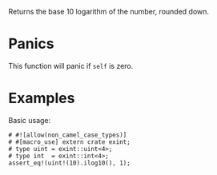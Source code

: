 Returns the base 10 logarithm of the number, rounded down.

# Panics

This function will panic if `self` is zero.

# Examples

Basic usage:

```
# #![allow(non_camel_case_types)]
# #[macro_use] extern crate exint;
# type uint = exint::uint<4>;
# type int  = exint::int<4>;
assert_eq!(uint!(10).ilog10(), 1);
```
